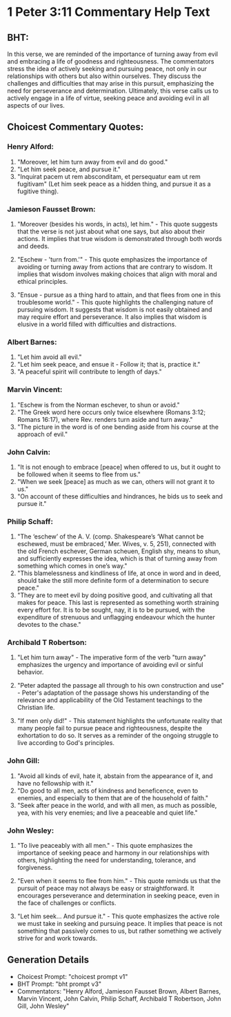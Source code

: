 # 1 Peter 3:11 Commentary Help Text

## BHT:
In this verse, we are reminded of the importance of turning away from evil and embracing a life of goodness and righteousness. The commentators stress the idea of actively seeking and pursuing peace, not only in our relationships with others but also within ourselves. They discuss the challenges and difficulties that may arise in this pursuit, emphasizing the need for perseverance and determination. Ultimately, this verse calls us to actively engage in a life of virtue, seeking peace and avoiding evil in all aspects of our lives.

## Choicest Commentary Quotes:
### Henry Alford:
1. "Moreover, let him turn away from evil and do good." 
2. "Let him seek peace, and pursue it." 
3. "Inquirat pacem ut rem absconditam, et persequatur eam ut rem fugitivam" (Let him seek peace as a hidden thing, and pursue it as a fugitive thing).

### Jamieson Fausset Brown:
1. "Moreover (besides his words, in acts), let him." - This quote suggests that the verse is not just about what one says, but also about their actions. It implies that true wisdom is demonstrated through both words and deeds.

2. "Eschew - 'turn from.'" - This quote emphasizes the importance of avoiding or turning away from actions that are contrary to wisdom. It implies that wisdom involves making choices that align with moral and ethical principles.

3. "Ensue - pursue as a thing hard to attain, and that flees from one in this troublesome world." - This quote highlights the challenging nature of pursuing wisdom. It suggests that wisdom is not easily obtained and may require effort and perseverance. It also implies that wisdom is elusive in a world filled with difficulties and distractions.

### Albert Barnes:
1. "Let him avoid all evil."
2. "Let him seek peace, and ensue it - Follow it; that is, practice it."
3. "A peaceful spirit will contribute to length of days."

### Marvin Vincent:
1. "Eschew is from the Norman eschever, to shun or avoid." 
2. "The Greek word here occurs only twice elsewhere (Romans 3:12; Romans 16:17), where Rev. renders turn aside and turn away." 
3. "The picture in the word is of one bending aside from his course at the approach of evil."

### John Calvin:
1. "It is not enough to embrace [peace] when offered to us, but it ought to be followed when it seems to flee from us." 
2. "When we seek [peace] as much as we can, others will not grant it to us." 
3. "On account of these difficulties and hindrances, he bids us to seek and pursue it."

### Philip Schaff:
1. "The ‘eschew’ of the A. V. (comp. Shakespeare’s ‘What cannot be eschewed, must be embraced,’ Mer. Wives, v. 5, 251), connected with the old French eschever, German scheuen, English shy, means to shun, and sufficiently expresses the idea, which is that of turning away from something which comes in one’s way." 
2. "This blamelessness and kindliness of life, at once in word and in deed, should take the still more definite form of a determination to secure peace."
3. "They are to meet evil by doing positive good, and cultivating all that makes for peace. This last is represented as something worth straining every effort for. It is to be sought, nay, it is to be pursued, with the expenditure of strenuous and unflagging endeavour which the hunter devotes to the chase."

### Archibald T Robertson:
1. "Let him turn away" - The imperative form of the verb "turn away" emphasizes the urgency and importance of avoiding evil or sinful behavior. 

2. "Peter adapted the passage all through to his own construction and use" - Peter's adaptation of the passage shows his understanding of the relevance and applicability of the Old Testament teachings to the Christian life. 

3. "If men only did!" - This statement highlights the unfortunate reality that many people fail to pursue peace and righteousness, despite the exhortation to do so. It serves as a reminder of the ongoing struggle to live according to God's principles.

### John Gill:
1. "Avoid all kinds of evil, hate it, abstain from the appearance of it, and have no fellowship with it."
2. "Do good to all men, acts of kindness and beneficence, even to enemies, and especially to them that are of the household of faith."
3. "Seek after peace in the world, and with all men, as much as possible, yea, with his very enemies; and live a peaceable and quiet life."

### John Wesley:
1. "To live peaceably with all men." - This quote emphasizes the importance of seeking peace and harmony in our relationships with others, highlighting the need for understanding, tolerance, and forgiveness.

2. "Even when it seems to flee from him." - This quote reminds us that the pursuit of peace may not always be easy or straightforward. It encourages perseverance and determination in seeking peace, even in the face of challenges or conflicts.

3. "Let him seek... And pursue it." - This quote emphasizes the active role we must take in seeking and pursuing peace. It implies that peace is not something that passively comes to us, but rather something we actively strive for and work towards.


## Generation Details
- Choicest Prompt: "choicest prompt v1"
- BHT Prompt: "bht prompt v3"
- Commentators: "Henry Alford, Jamieson Fausset Brown, Albert Barnes, Marvin Vincent, John Calvin, Philip Schaff, Archibald T Robertson, John Gill, John Wesley"
